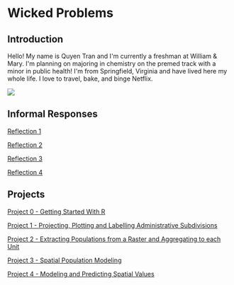 # Wicked Problems

## Introduction

Hello! My name is Quyen Tran and I'm currently a freshman at William & Mary. I'm planning on majoring in chemistry on the premed track with a minor in public health!
I'm from Springfield, Virginia and have lived here my whole life. I love to travel, bake, and binge Netflix.

![](me.png)
## Informal Responses
[Reflection 1](reflection1.md)

[Reflection 2](reflection2.md)

[Reflection 3](reflection3.md)

[Reflection 4](reflection4.md)

## Projects
[Project 0 - Getting Started With R](gettingstarted.md)

[Project 1 - Projecting, Plotting and Labelling Administrative Subdivisions](project1.md)

[Project 2 - Extracting Populations from a Raster and Aggregating to each Unit](project2.md)

[Project 3 - Spatial Population Modeling](project3.md)

[Project 4 - Modeling and Predicting Spatial Values](project4.md)
